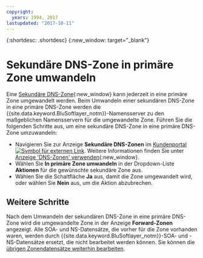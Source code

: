 ```yaml
---
copyright:
  years: 1994, 2017
lastupdated: "2017-10-11"
---
```


{:shortdesc: .shortdesc}
{:new_window: target="_blank"}

# Sekundäre DNS-Zone in primäre Zone umwandeln

Eine [Sekundäre DNS-Zone](add-secondary-dns-zone.html){:new_window} kann jederzeit in eine primäre Zone umgewandelt werden. Beim Umwandeln einer sekundären DNS-Zone in eine primäre DNS-Zone werden die {{site.data.keyword.BluSoftlayer_notm}}-Namensserver zu den maßgeblichen Namensservern für die umgewandelte Zone. Führen Sie die folgenden Schritte aus, um eine sekundäre DNS-Zone in eine primäre DNS-Zone umzuwandeln:

* Navigieren Sie zur Anzeige **Sekundäre DNS-Zonen** im [Kundenportal ![Symbol für externen Link](../../icons/launch-glyph.svg "Symbol für externen Link")](https://control.softlayer.com/). Weitere Informationen finden Sie unter [Anzeige 'DNS-Zonen' verwenden](use-dns-zones-screen.html){:new_window}.
* Wählen Sie **In primäre Zone umwandeln** in der Dropdown-Liste **Aktionen** für die gewünschte sekundäre Zone aus.
* Wählen Sie die Schaltfläche **Ja** aus, damit die Zone umgewandelt wird, oder wählen Sie **Nein** aus, um die Aktion abzubrechen.

## Weitere Schritte

Nach dem Umwandeln der sekundären DNS-Zone in eine primäre DNS-Zone wird die umgewandelte Zone in der Anzeige **Forward-Zonen** angezeigt. Alle SOA- und NS-Datensätze, die vorher für die Zone vorhanden waren, werden durch {{site.data.keyword.BluSoftlayer_notm}}-SOA- und -NS-Datensätze ersetzt, die nicht bearbeitet werden können. Sie können die [übrigen Zonendatensätze weiterhin bearbeiten](edit-dns-zone-record.html).
